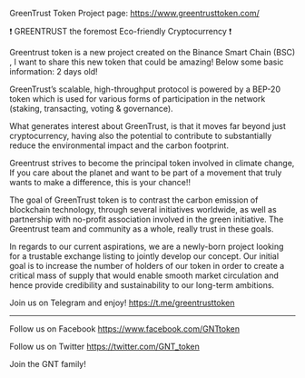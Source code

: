 GreenTrust Token
Project page: https://www.greentrusttoken.com/

❗ GREENTRUST the foremost Eco-friendly Cryptocurrency ❗

Greentrust token is a new project created on the Binance Smart Chain (BSC) , I want to share this new token that could be amazing! Below some basic information: 2 days old!

GreenTrust’s scalable, high-throughput protocol is powered by a BEP-20 token which is used for various forms of participation in the network (staking, transacting, voting & governance).

What generates interest about GreenTrust, is that it moves far beyond just cryptocurrency, having also the potential to contribute to substantially reduce the environmental impact and the carbon footprint.

Greentrust strives to become the principal token involved in climate change, If you care about the planet and want to be part of a movement that truly wants to make a difference, this is your chance!!

The goal of GreenTrust token is to contrast the carbon emission of blockchain technology, through several initiatives worldwide, as well as partnership with no-profit association involved in the green initiative. The Greentrust team and community as a whole, really trust in these goals.

In regards to our current aspirations, we are a newly-born project looking for a trustable exchange listing to jointly develop our concept. Our initial goal is to increase the number of holders of our token in order to create a critical mass of supply that would enable smooth market circulation and hence provide credibility and sustainability to our long-term ambitions.

Join us on Telegram and enjoy! https://t.me/greentrusttoken

-----------------------------------------------------------------------------------------------------------------------------------------------------

Follow us on Facebook  https://www.facebook.com/GNTtoken

Follow us on Twitter https://twitter.com/GNT_token

Join the GNT family!
